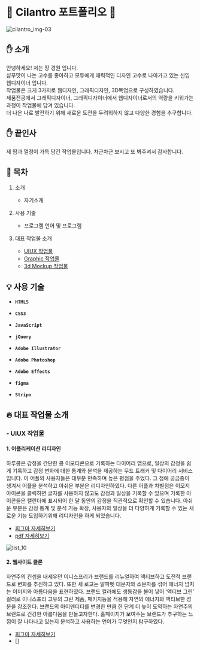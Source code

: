 ﻿# :seedling: Cilantro 포트폴리오 :green_book:

![cilantro_img-03](https://github.com/jkw507600/portfolio/assets/145305173/cbc12b1e-06a9-4fa4-97ca-c98da0927bdc)

## :hand: 소개

 안녕하세요! 저는 장 경원 입니다. <br> 샴푸맛이 나는 고수를 좋아하고 모두에게 매력적인 디자인 고수로 나아가고 있는 신입 웹디자이너 입니다. <br> 작업물은 크게 3가지로 웹디자인, 그래픽디자인, 3D목업으로 구성하였습니다. 
 <br> 제품전공에서 그래픽디자이너, 그래픽디자이너에서 웹디자이너로서의 역량을 키워가는 과정이 작업물에 담겨 있습니다. <br> 더 나은 나로 발전하기 위해 새로운 도전을 두려워하지 않고 다양한 경험을 추구합니다. 
 
## :hand: 끝인사

 제 땀과 열정이 가득 담긴 작업물입니다. 차근차근 보시고 또 봐주셔서 감사합니다.
 
## :loudspeaker: 목차 

1. 소개
     - 자기소개
      
2. 사용 기술
     - 프로그램 언어 및 프로그램

3. 대표 작업물 소개
     - <a id="content3" href="#list_1">UIUX 작업물</a>
     - <a href="#list_2">Graphic 작업물</a>
     - <a href="#list_3">3d Mockup 작업물</a>

## :bulb: 사용 기술


- **`HTML5`** 

- **`CSS3`**

- **`JavaScript`**

- **`jQuery`**

- **`Adobe Illustrator`**

- **`Adobe Photoshop`**

- **`Adobe Effects`**

- **`figma`**
 
- **`Stripo`**


## :fire: 대표 작업물 소개

  
### - <a id="list_1">UIUX 작업물</a>  

#### 1. 어플리케이션 리디자인     

 하루콩은 감정을 간단한 콩 이모티콘으로 기록하는 다이어리 앱으로, 일상의 감정을 쉽게 기록하고 감정 변화에 대한 통계와 분석을 제공하는 무드 트래커 및 다이어리 서비스입니다. 이 어플의 사용자들은 대부분 만족하며 높은 평점을 주었다. 그 점에 궁금증이 생겨서 어플을 분석하고 아쉬운 부분은 리디자인하였다. 다른 어플과 차별점은 이모지 아이콘을 클릭하면 글자를 사용하지 않고도 감정과 일상을 기록할 수 있으며 기록한 아이콘들은 캘린더에 표시되어 한 달 동안의 감정을 직관적으로 확인할 수 있습니다. 아쉬운 부분은 감정 통계 및 분석 기능 확장, 사용자의 일상을 더 다양하게 기록할 수 있는 새로운 기능 도입하기위해 리디자인을 하게 되었습니다.

- [피그마 자세히보기](https://www.figma.com/file/3deXBrmsYZglnMztDnTJat/%EC%95%B1-%EB%B6%84%EC%84%9D?type=design&node-id=0%3A1&mode=design&t=JQnqBfpRPdHgazbv-1)
- [pdf 자세히보기](https://jkw507600.github.io/portfolio/images/App%20redesign.pdf)

![list_10](https://github.com/jkw507600/portfolio/assets/145305173/dc4b064a-d199-4dc1-b0dc-cb24a5381023)

#### 2. 웹사이트 클론

자연주의 컨셉을 내세우던 이니스프리가 브랜드를 리뉴얼하여 액티브하고 도전적 브랜드로 변화를 추진하고 있다. 또한 새 로고는 알파벳 대문자와 소문자를 섞어 에너지 넘치는 이미지와 아름다움을 표현하였다. 브랜드 컬러에도 생동감을 불어 넣어 ‘액티브 그린’ 컬러로 이니스프리 고유의 그린 제품, 패키지등을 적용해 자연의 에너지와 액티브한 성분을 강조한다. 브랜드의 아이덴티티를 변경한 만큼 한 단계 더 높이 도약하는 자연주의 브랜드로 건강한 아름다움을 만들고자한다. 홈페이지가 보여주는 브랜드가 추구하는 느낌이 잘 나타나고 있는지 분석하고 사용하는 언어가 무엇인지 탐구하였다. 

- [피그마 자세히보기](https://www.figma.com/file/sLXutRo60EcKYOEaG7mfye/%EC%9D%B4%EB%8B%88%EC%8A%A4%ED%94%84%EB%A6%AC?type=design&node-id=0%3A1&mode=design&t=mS4nVxQAv6lhaw8U-1)
- []
